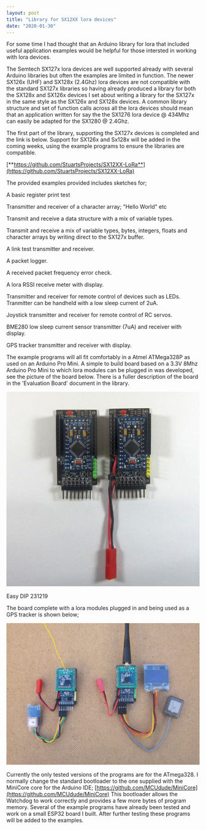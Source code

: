 ```yaml
---
layout: post
title: "Library for SX12XX lora devices"
date: "2020-01-30"
---
```


For some time I had thought that an Arduino library for lora that included useful application examples would be helpful for those intersted in working with lora devices.

The Semtech SX127x lora devices are well supported already with several Arduino libraries but often the examples are limited in function. The newer SX126x (UHF) and SX128x (2.4Ghz) lora devices are not compatible with the standard SX127x libraries so having already produced a library for both the SX128x and SX126x devices I set about writing a library for the SX127x in the same style as the SX126x and SX128x devices. A common library structure and set of function calls across all the lora devices should mean that an application written for say the the SX1276 lora device @ 434Mhz can easily be adapted for the SX1280 @ 2.4Ghz.

The first part of the library, supporting the SX127x devices is completed and the link is below. Support for SX126x and Sx128x will be added in the coming weeks, using the example programs to ensure the libraries are compatible.

[**https://github.com/StuartsProjects/SX12XX-LoRa**](https://github.com/StuartsProjects/SX12XX-LoRa)

The provided examples provided includes sketches for;

A basic register print test

Transmitter and receiver of a character array; "Hello World" etc

Transmit and receive a data structure with a mix of variable types.

Transmit and receive a mix of variable types, bytes, integers, floats and character arrays by writing direct to the SX127x buffer.

A link test transmitter and receiver.

A packet logger.

A received packet frequency error check.

A lora RSSI receive meter with display.

Transmitter and receiver for remote control of devices such as LEDs. Tranmitter can be handheld with a low sleep current of 2uA.

Joystick transmitter and receiver for remote control of RC servos.

BME280 low sleep current sensor transmitter (7uA) and receiver with display.

GPS tracker transmitter and receiver with display.

The example programs will all fit comfortably in a Atmel ATMega328P as used on an Arduino Pro Mini. A simple to build board based on a 3.3V 8Mhz Arduino Pro Mini to which lora modules can be plugged in was developed, see the picture of the board below. There is a fuller description of the board in the 'Evaluation Board' document in the library.

![](/images/Easy_Assembled.jpg)

Easy DIP 231219

The board complete with a lora modules plugged in and being used as a GPS tracker is shown below;

![](/images/Easy_GPS_Tracker-1024x750.jpg)

Currently the only tested versions of the programs are for the ATmega328. I normally change the standard bootloader to the one supplied with the MiniCore core for the Arduino IDE; [https://github.com/MCUdude/MiniCore](https://github.com/MCUdude/MiniCore) This bootloader allows the Watchdog to work correctly and provides a few more bytes of program memory. Several of the example programs have already been tested and work on a small ESP32 board I built. After further testing these programs will be added to the examples.
